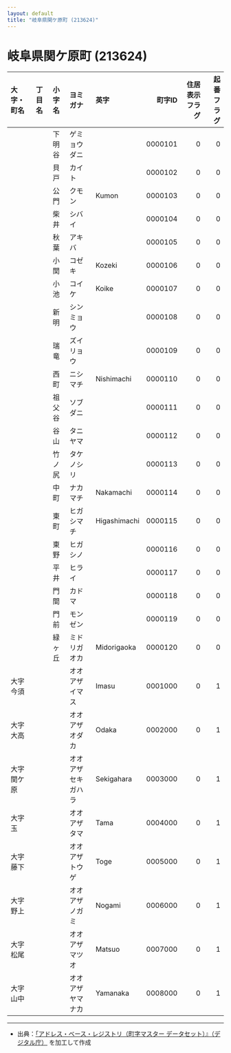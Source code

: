 ```yaml
---
layout: default
title: "岐阜県関ケ原町 (213624)"
---
```


# 岐阜県関ケ原町 (213624)

| 大字・町名 | 丁目名 | 小字名 | ヨミガナ | 英字 | 町字ID | 住居表示フラグ | 起番フラグ |
|:--------|:------|:------|:-----------------|:---------------------|--------:|----------:|--------:|
|  |  | 下明谷 | ゲミョウダニ |  | 0000101 | 0 | 0 |
|  |  | 貝戸 | カイト |  | 0000102 | 0 | 0 |
|  |  | 公門 | クモン | Kumon | 0000103 | 0 | 0 |
|  |  | 柴井 | シバイ |  | 0000104 | 0 | 0 |
|  |  | 秋葉 | アキバ |  | 0000105 | 0 | 0 |
|  |  | 小関 | コゼキ | Kozeki | 0000106 | 0 | 0 |
|  |  | 小池 | コイケ | Koike | 0000107 | 0 | 0 |
|  |  | 新明 | シンミョウ |  | 0000108 | 0 | 0 |
|  |  | 瑞竜 | ズイリョウ |  | 0000109 | 0 | 0 |
|  |  | 西町 | ニシマチ | Nishimachi | 0000110 | 0 | 0 |
|  |  | 祖父谷 | ソブダニ |  | 0000111 | 0 | 0 |
|  |  | 谷山 | タニヤマ |  | 0000112 | 0 | 0 |
|  |  | 竹ノ尻 | タケノシリ |  | 0000113 | 0 | 0 |
|  |  | 中町 | ナカマチ | Nakamachi | 0000114 | 0 | 0 |
|  |  | 東町 | ヒガシマチ | Higashimachi | 0000115 | 0 | 0 |
|  |  | 東野 | ヒガシノ |  | 0000116 | 0 | 0 |
|  |  | 平井 | ヒライ |  | 0000117 | 0 | 0 |
|  |  | 門間 | カドマ |  | 0000118 | 0 | 0 |
|  |  | 門前 | モンゼン |  | 0000119 | 0 | 0 |
|  |  | 緑ヶ丘 | ミドリガオカ | Midorigaoka | 0000120 | 0 | 0 |
| 大字今須 |  |  | オオアザイマス | Imasu | 0001000 | 0 | 1 |
| 大字大高 |  |  | オオアザオダカ | Odaka | 0002000 | 0 | 1 |
| 大字関ケ原 |  |  | オオアザセキガハラ | Sekigahara | 0003000 | 0 | 1 |
| 大字玉 |  |  | オオアザタマ | Tama | 0004000 | 0 | 1 |
| 大字藤下 |  |  | オオアザトウゲ | Toge | 0005000 | 0 | 1 |
| 大字野上 |  |  | オオアザノガミ | Nogami | 0006000 | 0 | 1 |
| 大字松尾 |  |  | オオアザマツオ | Matsuo | 0007000 | 0 | 1 |
| 大字山中 |  |  | オオアザヤマナカ | Yamanaka | 0008000 | 0 | 1 |

---

- 出典：[「アドレス・ベース・レジストリ（町字マスター データセット）』（デジタル庁）](https://www.digital.go.jp/policies/base_registry_address/) を加工して作成